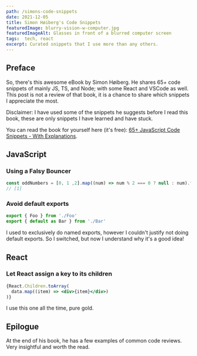 ```yaml
---
path: /simons-code-snippets
date: 2021-12-05
title: Simon Høiberg's Code Snippets
featuredImage: blurry-vision-w-computer.jpg
featuredImageAlt: Glasses in front of a blurred computer screen
tags:  tech, react
excerpt: Curated snippets that I use more than any others.
---
```


## Preface
So, there's this awesome eBook by Simon Høiberg. He shares 65+ code snippets of mainly JS, TS, and Node; with some React and VSCode as well. This post is not a review of that book, it is a chance to share which snippets I appreciate the most.

Disclaimer: I have used some of the snippets he suggests before I read this book, these are only snippets I have learned and have stuck.

You can read the book for yourself here (it's free): [65+ JavaScript Code Snippets - With Explanations](https://simonhoiberg.com/ebooks/65-code-snippets-with-explanations).

## JavaScript
### Using a Falsy Bouncer
```js
const oddNumbers = [0, 1 ,2].map((num) => num % 2 === 0 ? null : num).filter(Boolean)
// [1]
```

### Avoid default exports
```js
export { Foo } from './Foo'
export { default as Bar } from './Bar'
```
I used to exclusively do named exports, however I couldn't justify not doing default exports. So I switched, but now I understand why it's a good idea!

## React
### Let React assign a key to its children
```jsx
{React.Children.toArray(
  data.map((item) => <div>{item}</div>)
)}
```
I use this one all the time, pure gold.

## Epilogue
At the end of his book, he has a few examples of common code reviews. Very insightful and worth the read.